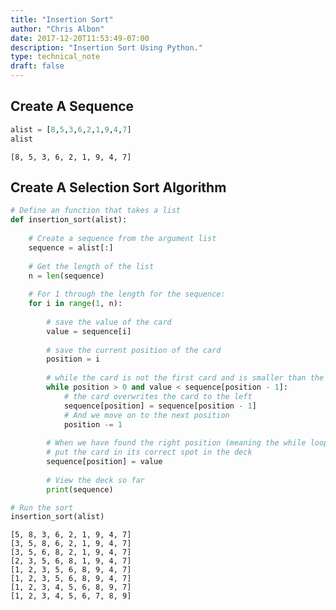 ```yaml
---
title: "Insertion Sort"
author: "Chris Albon"
date: 2017-12-20T11:53:49-07:00
description: "Insertion Sort Using Python."
type: technical_note
draft: false
---
```

## Create A Sequence


```python
alist = [8,5,3,6,2,1,9,4,7]
alist
```




    [8, 5, 3, 6, 2, 1, 9, 4, 7]



## Create A Selection Sort Algorithm


```python
# Define an function that takes a list
def insertion_sort(alist):
    
    # Create a sequence from the argument list
    sequence = alist[:]
    
    # Get the length of the list
    n = len(sequence)
    
    # For 1 through the length for the sequence:
    for i in range(1, n):
        
        # save the value of the card
        value = sequence[i]
        
        # save the current position of the card
        position = i
        
        # while the card is not the first card and is smaller than the card to it's left:
        while position > 0 and value < sequence[position - 1]:
            # the card overwrites the card to the left
            sequence[position] = sequence[position - 1]
            # And we move on to the next position
            position -= 1
            
        # When we have found the right position (meaning the while loop is false)
        # put the card in its correct spot in the deck
        sequence[position] = value
        
        # View the deck so far
        print(sequence)
```


```python
# Run the sort
insertion_sort(alist)
```

    [5, 8, 3, 6, 2, 1, 9, 4, 7]
    [3, 5, 8, 6, 2, 1, 9, 4, 7]
    [3, 5, 6, 8, 2, 1, 9, 4, 7]
    [2, 3, 5, 6, 8, 1, 9, 4, 7]
    [1, 2, 3, 5, 6, 8, 9, 4, 7]
    [1, 2, 3, 5, 6, 8, 9, 4, 7]
    [1, 2, 3, 4, 5, 6, 8, 9, 7]
    [1, 2, 3, 4, 5, 6, 7, 8, 9]
    
